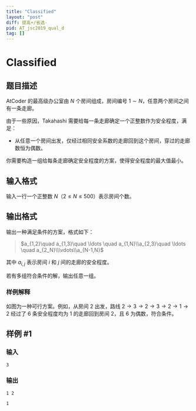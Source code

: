 ```yaml
---
title: "Classified"
layout: "post"
diff: 提高+/省选-
pid: AT_jsc2019_qual_d
tag: []
---
```


# Classified

## 题目描述

AtCoder 的最高级办公室由 $N$ 个房间组成，房间编号 $1\sim N$，任意两个房间之间有一条走廊。

由于一些原因，Takahashi 需要给每一条走廊确定一个正整数作为安全程度，满足：

- 从任意一个房间出发，仅经过相同安全系数的走廊回到这个房间，穿过的走廊数恒为偶数。

你需要构造一组给每条走廊确定安全程度的方案，使得安全程度的最大值最小。

## 输入格式

输入一行一个正整数 $N$（$2\le N\le 500$）表示房间个数。

## 输出格式

输出一种满足条件的方案，格式如下：

> $a_{1,2}\quad a_{1,3}\quad \ldots \quad a_{1,N}\\a_{2,3}\quad \ldots \quad a_{2_N}\\\vdots\\a_{N-1,N}$

其中 $a_{i,j}$ 表示房间 $i$ 和 $j$ 间的走廊的安全程度。

若有多组符合条件的解，输出任意一组。

### 样例解释

如图为一种可行方案。例如，从房间 $2$ 出发，路线 $2\rightarrow 3\rightarrow 2\rightarrow 3\rightarrow 2\rightarrow 1\rightarrow 2$ 经过了 $6$ 条安全程度均为 $1$ 的走廊回到房间 $2$，且 $6$ 为偶数，符合条件。

## 样例 #1

### 输入

```
3
```

### 输出

```
1 2
1
```


